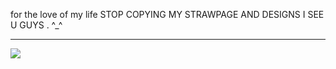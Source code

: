 for the love of my life STOP COPYING MY STRAWPAGE AND DESIGNS I SEE U GUYS . ^_^

***

![](https://files.catbox.moe/djvavv.png) 



